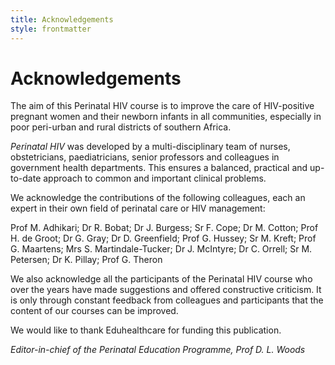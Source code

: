 ```yaml
---
title: Acknowledgements
style: frontmatter
---
```


# Acknowledgements

The aim of this Perinatal HIV course is to improve the care of HIV-positive pregnant women and their newborn infants in all communities, especially in poor peri-urban and rural districts of southern Africa.

*Perinatal HIV* was developed by a multi-disciplinary team of nurses, obstetricians, paediatricians, senior professors and colleagues in government health departments.  This ensures a balanced, practical and up-to-date approach to common and important clinical problems. 

We acknowledge the contributions of the following colleagues, each an expert in their own field of perinatal care or HIV management:

Prof M. Adhikari; Dr R. Bobat; Dr J. Burgess; Sr F. Cope; Dr M. Cotton; Prof H. de Groot; Dr G. Gray; Dr D. Greenfield; Prof G. Hussey; Sr M. Kreft; Prof G. Maartens; Mrs S. Martindale-Tucker; Dr J. McIntyre; Dr C. Orrell; Sr M. Petersen; Dr K. Pillay; Prof G. Theron

We also acknowledge all the participants of the Perinatal HIV course who over the years have made suggestions and offered constructive criticism. It is only through constant feedback from colleagues and participants that the content of our courses can be improved.

We would like to thank Eduhealthcare for funding this publication.

*Editor-in-chief of the Perinatal Education Programme, Prof D. L. Woods*